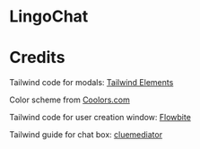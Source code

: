 # LingoChat



# Credits

Tailwind code for modals: [Tailwind Elements](https://tailwind-elements.com/docs/standard/components/modal/)

Color scheme from [Coolors.com](https://coolors.co/palette/03045e-023e8a-0077b6-0096c7-00b4d8-48cae4-90e0ef-ade8f4-caf0f8)

Tailwind code for user creation window: [Flowbite](https://flowbite.com/docs/forms/input-field/)


Tailwind guide for chat box: [cluemediator](https://www.cluemediator.com/how-to-create-a-chat-layout-with-tailwind-css)


